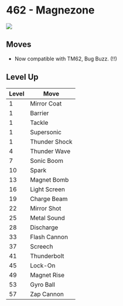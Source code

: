 # 462 - Magnezone
![][462]

## Moves

 - Now compatible with TM62, Bug Buzz. (!!)

## Level Up

Level | Move
---   | ---
  1   | Mirror Coat
  1   | Barrier
  1   | Tackle
  1   | Supersonic
  1   | Thunder Shock
  4   | Thunder Wave
  7   | Sonic Boom
 10   | Spark
 13   | Magnet Bomb
 16   | Light Screen
 19   | Charge Beam
 22   | Mirror Shot
 25   | Metal Sound
 28   | Discharge
 33   | Flash Cannon
 37   | Screech
 41   | Thunderbolt
 45   | Lock-On
 49   | Magnet Rise
 53   | Gyro Ball
 57   | Zap Cannon



[462]: /img/pokemon/462.png
